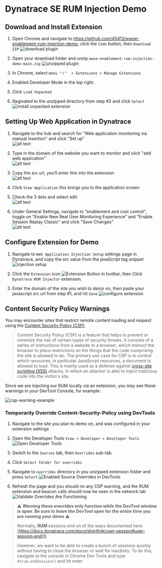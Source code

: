 # Dynatrace SE RUM Injection Demo

## Download and Install Extension

1. Open Chrome and navigate to https://github.com/45413/wwse-enablement-rum-injection-demo, click the `Code` button, then `Download ZIP`
![download plugin](docs/imgs/download-plugin.png)

2. Open your download folder and unzip `wwse-enablement-rum-injection-demo-main.zip`
![unzipped plugin](docs/imgs/unzipped-plugin.png)

3. In Chrome, select `menu "𐄛"  > Extensions > Manage Extensions`

4. Enabled Developer Mode in the top right.
5. Click `Load Unpacked`
6. Nagivated to the unzipped directory from step #2 and click `Select`
![install unpacked extension](docs/imgs/install-unpacked-extension.gif)


## Setting Up Web Application in Dynatrace

1. Navigate to the hub and search for "Web application monitoring via manual insertion" and click “Set up”  
![alt text](docs/imgs/hub-add-webapp.png)

2. Type in the domain of the website you want to monitor and click "add web application"  
![alt text](docs/imgs/add-real-user-monitoring-website.png)

3. Copy the src url, you’ll enter this into the extension   
![alt text](docs/imgs/add-real-user-monitoring-copy-js-tag.png)

4. Click `View Application` this brings you to the application screen  

5. Check the 3 dots and select edit  
![alt text](docs/imgs/web-application-access-settings.png)

6. Under General Settings, navigate to "enablement and cost control", toggle on "Enable New Real User Monitoring Experience" and "Enable Session Replay Classic" and click "Save Changes"  
![alt text](docs/imgs/enable-new-experience-and-replay.png)

## Configure Extension for Demo

1. Navigate to `Web Application Injection Setup` settings page in Dynatrace, and copy the src value from the javaScript tag snippet
![injection setup](docs/imgs/injection-setup-settings.png)

2. Click the `Extension` icon ![Extension Button](docs/imgs/extension-button.png)  in toolbar, then Click `Dynatrace RUM Injector` extension.

3. Enter the domain of the site you wish to demo on, then paste your javascript src url from step #1, and hit `Save`
![configure extension](docs/imgs/configure-extension.gif)

##  Content Security Policy Warnings

You may encounter sites that restrict remote content loading and request using the [Content Security Policy (CSP)](https://developer.mozilla.org/en-US/docs/Web/HTTP/Guides/CSP). 

>Content Security Policy (CSP) is a feature that helps to prevent or minimize the risk of certain types of security threats. It consists of a series of instructions from a website to a browser, which instruct the browser to place restrictions on the things that the code comprising the site is allowed to do.
> The primary use case for CSP is to control which resources, in particular JavaScript resources, a document is allowed to load. This is mainly used as a defense against [cross-site scripting (XSS)](https://developer.mozilla.org/en-US/docs/Glossary/Cross-site_scripting) attacks, in which an attacker is able to inject malicious code into the victim's site.

Since we are injecting our RUM locally via an extension, you may see these warnings in your DevTool Console, for example:

![csp-warning-example](docs/imgs/csp-warning-example.png)

### Temporarily Override Content-Security-Policy using DevTools

1. Navigate to the site you plan to demo on, and was configured in your extension settings

2. Open the Developer Tools `View > Developer > Developer Tools`
![Open Developer Tools](docs/imgs/open-devtools.png)

3. Switch to the `Sources` tab, then `Overrides` sub-tab. 

4. Click `Select folder for overrides`

5. Navigate to `overrides` directory in you unzipped extension folder and press `Select`
![Enabled Source Overrides in DevTools](docs/imgs/devtools-enable-overrides.gif)

6. Refresh the page and you should no any CSP warning, and the RUM extension and beacon calls should now be seen in the network tab
![Validate Overrides Are Functioning](docs/imgs/validate-csp-overrides-and-functionality.gif)

> ⚠️ **Warning these overrides only function while the DevTool window is open.  Be sure to leave the DevTool open for the entire time you are running your demo** ⚠️

> Normally, **RUM** sessions end on of the ways documented here: [https://docs.dynatrace.com/docs/shortlink/user-session#user-session-end]()
>
> However, we want to be able to create a bunch of sessions quickly without having to close the browser or wait for inactivity. To do this, navigate to the console in Chrome Dev Tools and type `dtrum.endSession()` and hit enter 